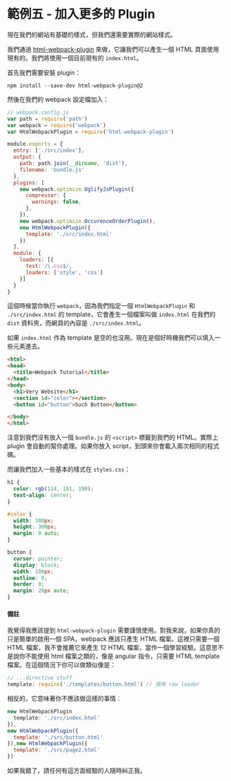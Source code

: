 # 範例五 - 加入更多的 Plugin

現在我們的網站有基礎的樣式，但我們還需要實際的網站樣式。

我們通過 [html-webpack-plugin](https://github.com/ampedandwired/html-webpack-plugin) 來做，它讓我們可以產生一個 HTML 頁面使用現有的。我們將使用一個目前現有的 `index.html`。

首先我們需要安裝 plugin：

    npm install --save-dev html-webpack-plugin@2

然後在我們的 webpack 設定檔加入：

```javascript
// webpack.config.js
var path = require('path')
var webpack = require('webpack')
var HtmlWebpackPlugin = require('html-webpack-plugin')

module.exports = {
  entry: ['./src/index'],
  output: {
    path: path.join(__dirname, 'dist'),
    filename: 'bundle.js'
  },
  plugins: [
    new webpack.optimize.UglifyJsPlugin({
      compressor: {
        warnings: false,
      },
    }),
    new webpack.optimize.OccurenceOrderPlugin(),
    new HtmlWebpackPlugin({
      template: './src/index.html'
    })
  ],
  module: {
    loaders: [{
      test: /\.css$/,
      loaders: ['style', 'css']
    }]
  }
}
```

這個時候當你執行 `webpack`，因為我們指定一個 `HtmlWebpackPlugin` 和 `./src/index.html` 的 template，它會產生一個檔案叫做 `index.html` 在我們的 `dist` 資料夾，而網頁的內容是 `./src/index.html`。

如果 `index.html` 作為 template 是空的也沒用。現在是個好時機我們可以填入一些元素進去。

```html
<html>
<head>
  <title>Webpack Tutorial</title>
</head>
<body>
  <h1>Very Website</h1>
  <section id="color"></section>
  <button id="button">Such Button</button>

</body>
</html>
```

注意到我們沒有放入一個 `bundle.js` 的 `<script>` 標籤到我們的 HTML。實際上 plugin 會自動的幫你處理。如果你放入 script，到頭來你會載入兩次相同的程式碼。

而讓我們加入一些基本的樣式在 `styles.css`：

```css
h1 {
  color: rgb(114, 191, 190);
  text-align: center;
}

#color {
  width: 300px;
  height: 300px;
  margin: 0 auto;
}

button {
  cursor: pointer;
  display: block;
  width: 100px;
  outline: 0;
  border: 0;
  margin: 20px auto;
}
```

#### 備註

我覺得我應該提到 `html-webpack-plugin` 需要謹慎使用。對我來說，如果你真的只是簡單的啟用一個 SPA，webpack 應該只產生 HTML 檔案。這裡只需要一個 HTML 檔案，我不會推薦它來產生 12 HTML 檔案，當作一個學習經驗。這意思不是說你不能使用 html 檔案之類的，像是 angular 指令，只需要 HTML template 檔案。在這個情況下你可以做類似像是：

```javascript
// ...directive stuff
template: require('./templates/button.html') // 使用 raw loader
```

相反的，它意味著你不應該做這樣的事情︰

```javascript
new HtmlWebpackPlugin
  template: './src/index.html'
}),
new HtmlWebpackPlugin({
  template: './src/button.html'
}),new HtmlWebpackPlugin({
  template: './src/page2.html'
})
```

如果我錯了，請任何有這方面經驗的人隨時糾正我。
